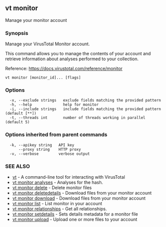 ## vt monitor

Manage your monitor account

### Synopsis

Manage your VirusTotal Monitor account.

This command allows you to manage the contents of your account and retrieve
information about analyses performed to your collection.

Reference:
  https://docs.virustotal.com/reference/monitor

```
vt monitor [monitor_id]... [flags]
```

### Options

```
  -x, --exclude strings   exclude fields matching the provided pattern
  -h, --help              help for monitor
  -i, --include strings   include fields matching the provided pattern (default [**])
  -t, --threads int       number of threads working in parallel (default 5)
```

### Options inherited from parent commands

```
  -k, --apikey string   API key
      --proxy string    HTTP proxy
  -v, --verbose         verbose output
```

### SEE ALSO

* [vt](vt.md)	 - A command-line tool for interacting with VirusTotal
* [vt monitor analyses](vt_monitor_analyses.md)	 - Analyses for the hash.
* [vt monitor delete](vt_monitor_delete.md)	 - Delete monitor files
* [vt monitor deletedetails](vt_monitor_deletedetails.md)	 - Download files from your monitor account
* [vt monitor download](vt_monitor_download.md)	 - Download files from your monitor account
* [vt monitor list](vt_monitor_list.md)	 - List monitor in your account
* [vt monitor relationships](vt_monitor_relationships.md)	 - Get all relationships.
* [vt monitor setdetails](vt_monitor_setdetails.md)	 - Sets details metadata for a monitor file
* [vt monitor upload](vt_monitor_upload.md)	 - Upload one or more files to your account

